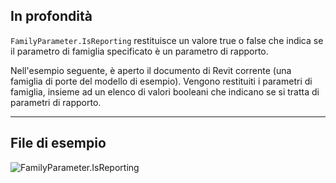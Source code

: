 ## In profondità
`FamilyParameter.IsReporting` restituisce un valore true o false che indica se il parametro di famiglia specificato è un parametro di rapporto.

Nell'esempio seguente, è aperto il documento di Revit corrente (una famiglia di porte del modello di esempio). Vengono restituiti i parametri di famiglia, insieme ad un elenco di valori booleani che indicano se si tratta di parametri di rapporto.
___
## File di esempio

![FamilyParameter.IsReporting](./Revit.Elements.FamilyParameter.IsReporting_img.jpg)
